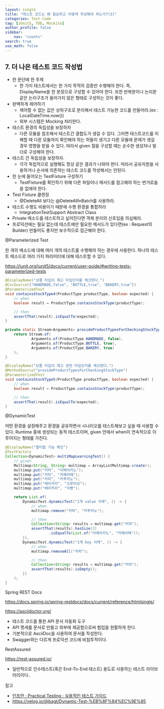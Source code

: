 ```yaml
---
layout: single
title: "테스트 코드는 왜 필요하고 어떻게 작성해야 하는가?(3)"
categories: Test-Code
tag: [JUnit5, TDD, Mockito]
author_profile: false
sidebar:
    nav: "counts"
search: true
use_math: false
---
```


## 7. 더 나은 테스트 코드 작성법

- 한 문단에 한 주제
  - 한 가지 테스트에서는 한 가지 목적의 검증만 수행해야 한다. 즉, DisplayName을 한 문장으로 구성할 수 있어야 한다. 또한 반복문이나 논리문같은 논리구조가 들어가지 않은 형태로 구성하는 것이 좋다.
- 완벽하게 제어하기
  - 제어할 수 없는 값은 상위구조로 분리해서 테스트 가능한 코드를 만들어라.(ex : LocalDateTime.now())
  - 외부 시스템은 Mocking 처리한다.
- 테스트 환경의 독립성을 보장하자
  - 다른 모듈을 참조해서 테스트간 결합도가 생길 수 있다. 그러면 테스트코드를 이해할 때 다른 모듈까지 확인해야 하는 허들이 생기고 다른 모듈에 문제가 생길 경우 영향을 받을 수 있다. 따라서 given 절을 구성할 때는 순수한 생성자나 빌더로 구성해야 한다.
- 테스트 간 독립성을 보장하자.
  - 각각 독립적으로 실행해도 항상 같은 결과가 나와야 한다. 따라서 공유자원을 사용하거나 순서에 의존하는 테스트 코드를 작성해서는 안된다.
- 한 눈에 들어오는 TestFixture 구성하기
  - TestFixture를 확인하기 위해 다른 파일이나 메서드를 참고해야 하는 번거로움을 없애야 한다.
- Test Fixture 클렌징
  - @DeleteAll 보다는 @DeleteAllInBatch를 사용하라.
- 테스트 수행도 비용이기 때문에 수행 환경을 통합하라
  - IntegrationTestSupport Abstract Class
- Private 메소드를 테스트하고 싶어진다면 객체 분리의 신호임을 의심해라.
- 프로덕션에는 필요 없는데 테스트에만 필요한 메서드가 있다면(ex : Request의 Builder) 만들어도 좋지만 보수적으로 접근해야 한다.



@Parameterized Test 

한 개의 메소드에 대해 여러 개의 테스트를 수행해야 하는 경우에 사용한다. 하나의 테스트 메소드로 여러 가지 파라미터에 대해 테스트할 수 있다.

https://junit.org/junit5/docs/current/user-guide/#writing-tests-parameterized-tests

```java
@DisplayName("상품 타입이 재고 타입인지를 체크한다.")
@CsvSource({"HANDMADE,false", "BOTTLE,true", "BAKERY,true"})
@ParameterizedTest
void containsStockType4(ProductType productType, boolean expected) {
    // when
    boolean result = ProductType.containsStockType(productType);

    // then
    assertThat(result).isEqualTo(expected);
}

private static Stream<Arguments> provideProductTypesForCheckingStockType() {
    return Stream.of(
            Arguments.of(ProductType.HANDMADE, false),
            Arguments.of(ProductType.BOTTLE, true),
            Arguments.of(ProductType.BAKERY, true)
    );
}

@DisplayName("상품 타입이 재고 관련 타입인지를 체크한다.")
@MethodSource("provideProductTypesForCheckingStockType")
@ParameterizedTest
void containsStockType5(ProductType productType, boolean expected) {
    // when
    boolean result = ProductType.containsStockType(productType);

    // then
    assertThat(result).isEqualTo(expected);
}
```



@DynamicTest

어떤 환경을 설정해주고 환경을 공유하면서 시나리오를 테스트해보고 싶을 때 사용할 수 있다. Runtime 중에 생성되는 동적 테스트이며, given 안에서 when이 연속적으로 이루어지는 형태를 가진다.

```java
@DisplayName("멀티맵 기능 확인")
@TestFactory
Collection<DynamicTest> multiMapLearningTest() {
    // given
    Multimap<String, String> multimap = ArrayListMultimap.create();
    multimap.put("커피", "아메리카노");
    multimap.put("커피", "카페라떼");
    multimap.put("커피", "카푸치노");
    multimap.put("베이커리", "크루아상");
    multimap.put("베이커리", "식빵");

    return List.of(
      	DynamicTest.dynamicTest("1개 value 삭제", () -> {
            // when
            multimap.remove("커피", "카푸치노");

            // then
            Collection<String> results = multimap.get("커피");
            assertThat(results).hasSize(2)
            		.isEqualTo(List.of("아메리카노", "카페라떼"));
        }),
        DynamicTest.dynamicTest("1개 key 삭제", () -> {
            // when
            multimap.removeAll("커피");

            // then
            Collection<String> results = multimap.get("커피");
            assertThat(results).isEmpty();
        })
    );
}      
```



Spring REST Docs

https://docs.spring.io/spring-restdocs/docs/current/reference/htmlsingle/

https://asciidoctor.org/

- 테스트 코드를 통한 API 문서 자동화 도구
- API 명세를 문서로 만들고 외부에 제공함으로써 협업을 원활하게 한다.
- 기본적으로 AsciiDoc을 사용하여 문서를 작성한다.
- Swagger와는 다르게 프로덕션 코드에 비침투적이다.



RestAssured

https://rest-assured.io/

- 일반적으로 인수테스트(혹은 End-To-End 테스트) 용도로 사용하는 테스트 라이브러리이다..



참고

- [인프런 : Practical Testing : 실용적인 테스트 가이드](https://www.inflearn.com/course/practical-testing-%EC%8B%A4%EC%9A%A9%EC%A0%81%EC%9D%B8-%ED%85%8C%EC%8A%A4%ED%8A%B8-%EA%B0%80%EC%9D%B4%EB%93%9C/dashboard)
- https://velog.io/@bagt/Dynamic-Test-%EB%8F%84%EC%9E%85
